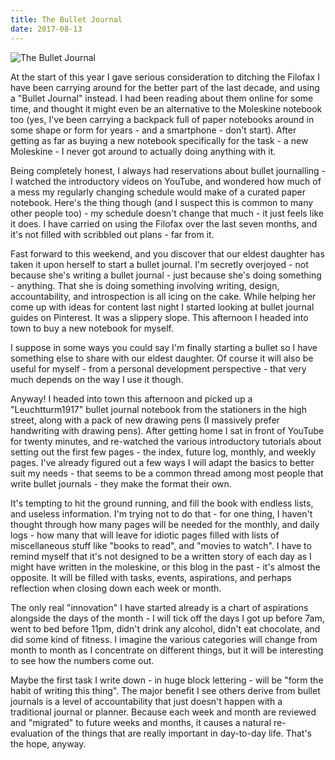```yaml
---
title: The Bullet Journal
date: 2017-08-13
---
```


![The Bullet Journal](https://source.unsplash.com/DWyRC2juMgs/1600x900)

At the start of this year I gave serious consideration to ditching the Filofax I have been carrying around for the better part of the last decade, and using a "Bullet Journal" instead. I had been reading about them online for some time, and thought it might even be an alternative to the Moleskine notebook too (yes, I've been carrying a backpack full of paper notebooks around in some shape or form for years - and a smartphone - don't start). After getting as far as buying a new notebook specifically for the task - a new Moleskine - I never got around to actually doing anything with it.

Being completely honest, I always had reservations about bullet journalling - I watched the introductory videos on YouTube, and wondered how much of a mess my regularly changing schedule would make of a curated paper notebook. Here's the thing though (and I suspect this is common to many other people too) - my schedule doesn't change that much - it just feels like it does. I have carried on using the Filofax over the last seven months, and it's not filled with scribbled out plans - far from it.

Fast forward to this weekend, and you discover that our eldest daughter has taken it upon herself to start a bullet journal. I'm secretly overjoyed - not because she's writing a bullet journal - just because she's doing something - anything. That she is doing something involving writing, design, accountability, and introspection is all icing on the cake. While helping her come up with ideas for content last night I started looking at bullet journal guides on Pinterest. It was a slippery slope. This afternoon I headed into town to buy a new notebook for myself.

I suppose in some ways you could say I'm finally starting a bullet so I have something else to share with our eldest daughter. Of course it will also be useful for myself - from a personal development perspective - that very much depends on the way I use it though.

Anyway! I headed into town this afternoon and picked up a "Leuchtturm1917" bullet journal notebook from the stationers in the high street, along with a pack of new drawing pens (I massively prefer handwriting with drawing pens). After getting home I sat in front of YouTube for twenty minutes, and re-watched the various introductory tutorials about setting out the first few pages - the index, future log, monthly, and weekly pages. I've already figured out a few ways I will adapt the basics to better suit my needs - that seems to be a common thread among most people that write bullet journals - they make the format their own.

It's tempting to hit the ground running, and fill the book with endless lists, and useless information. I'm trying not to do that - for one thing, I haven't thought through how many pages will be needed for the monthly, and daily logs - how many that will leave for idiotic pages filled with lists of miscellaneous stuff like "books to read", and "movies to watch". I have to remind myself that it's not designed to be a written story of each day as I might have written in the moleskine, or this blog in the past - it's almost the opposite. It will be filled with tasks, events, aspirations, and perhaps reflection when closing down each week or month.

The only real "innovation" I have started already is a chart of aspirations alongside the days of the month - I will tick off the days I got up before 7am, went to bed before 11pm, didn't drink any alcohol, didn't eat chocolate, and did some kind of fitness. I imagine the various categories will change from month to month as I concentrate on different things, but it will be interesting to see how the numbers come out.

Maybe the first task I write down - in huge block lettering - will be "form the habit of writing this thing". The major benefit I see others derive from bullet journals is a level of accountability that just doesn't happen with a traditional journal or planner. Because each week and month are reviewed and "migrated" to future weeks and months, it causes a natural re-evaluation of the things that are really important in day-to-day life. That's the hope, anyway.